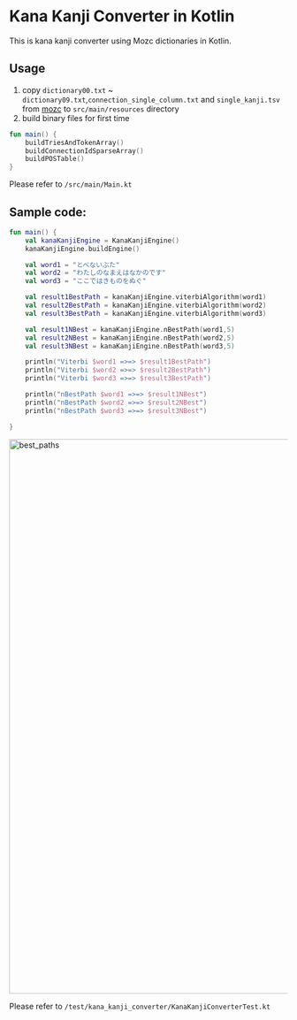 # Kana Kanji Converter in Kotlin

This is kana kanji converter using Mozc dictionaries in Kotlin.

## Usage

1. copy `dictionary00.txt` ~ `dictionary09.txt`,`connection_single_column.txt` and `single_kanji.tsv` from [mozc](https://github.com/google/mozc/tree/master/src/data/dictionary_oss) to `src/main/resources` directory
2. build binary files for first time

```kotlin
fun main() {
    buildTriesAndTokenArray()
    buildConnectionIdSparseArray()
    buildPOSTable()
}
```

Please refer to `/src/main/Main.kt`

## Sample code:

```kotlin
fun main() {
    val kanaKanjiEngine = KanaKanjiEngine()
    kanaKanjiEngine.buildEngine()

    val word1 = "とべないぶた"
    val word2 = "わたしのなまえはなかのです"
    val word3 = "ここではきものをぬぐ"

    val result1BestPath = kanaKanjiEngine.viterbiAlgorithm(word1)
    val result2BestPath = kanaKanjiEngine.viterbiAlgorithm(word2)
    val result3BestPath = kanaKanjiEngine.viterbiAlgorithm(word3)

    val result1NBest = kanaKanjiEngine.nBestPath(word1,5)
    val result2NBest = kanaKanjiEngine.nBestPath(word2,5)
    val result3NBest = kanaKanjiEngine.nBestPath(word3,5)

    println("Viterbi $word1 =>=> $result1BestPath")
    println("Viterbi $word2 =>=> $result2BestPath")
    println("Viterbi $word3 =>=> $result3BestPath")

    println("nBestPath $word1 =>=> $result1NBest")
    println("nBestPath $word2 =>=> $result2NBest")
    println("nBestPath $word3 =>=> $result3NBest")

}
```
<img width="1003" alt="best_paths" src="https://github.com/KazumaProject/kotlin-kana-kanji-converter/assets/59742125/e24d0338-90ef-4a57-a893-755bc00570a2">

Please refer to `/test/kana_kanji_converter/KanaKanjiConverterTest.kt`

